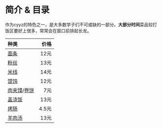 # 简介 & 目录

作为cyyz的特色之一，是大多数学子们不可或缺的一部分。**大部分时间**菜品较打饭区要好上很多，常常会在窗口前排起长龙。

| 种类       |  价格  |
|:-------------|---------:|
| [面条](noodles.md)   | 12元 |
| [粉丝](starchnoodles.md)      | 13元 |
| [米线](ricenoodles.md)      | 14元 |
| [馄饨](wonton.md)      | 12元 |
| [肉夹馍](roujiamo.md)/[卷饼](burritos.md)    | 7元   |
| [盖浇饭](rice-with-toppings.md)     | 13元 |
| [烤肠](sausage.md)     | 4.5元 |
| [羊肉汤](muttonsoup.md)     | 13元 |
